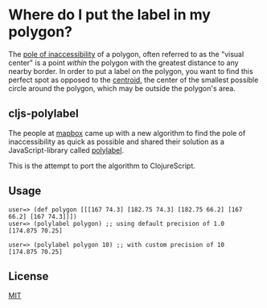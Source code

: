 # Where do I put the label in my polygon?

The [pole of inaccessibility](https://en.wikipedia.org/wiki/Pole_of_inaccessibility) of a polygon, often referred to as the "visual center" is a point _within_ the polygon with the greatest distance to any nearby border. In order to put a label on the polygon, you want to find this perfect spot as opposed to the [centroid](https://en.wikipedia.org/wiki/Centroid), the center of the smallest possible circle around the polygon, which may be outside the polygon's area.

## cljs-polylabel

The people at [mapbox](https://blog.mapbox.com/a-new-algorithm-for-finding-a-visual-center-of-a-polygon-7c77e6492fbc) came up with a new algorithm to find the pole of inaccessibility as quick as possible and shared their solution as a JavaScript-library called [polylabel](https://github.com/mapbox/polylabel).

This is the attempt to port the algorithm to ClojureScript.

## Usage
```clojurescript
user=> (def polygon [[[167 74.3] [182.75 74.3] [182.75 66.2] [167 66.2] [167 74.3]]])
user=> (polylabel polygon) ;; using default precision of 1.0
[174.875 70.25]

user=> (polylabel polygon 10) ;; with custom precision of 10
[174.875 70.25]
```

## License

[MIT](https://github.com/Nylle/cljs-polylabel/blob/master/LICENSE.txt)